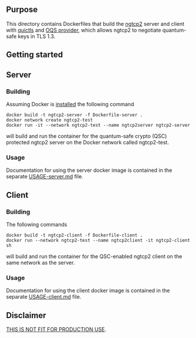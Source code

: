 ## Purpose 
This directory contains Dockerfiles that build the [ngtcp2](https://github.com/ngtcp2/ngtcp2) server and client with [quictls](https://github.com/quictls/openssl) and [OQS provider](https://github.com/open-quantum-safe/oqs-provider), which allows ngtcp2 to negotiate quantum-safe keys in TLS 1.3.



## Getting started

## Server
### Building
Assuming Docker is [installed](https://docs.docker.com/install) the following command

```
docker build -t ngtcp2-server -f Dockerfile-server .
docker network create ngtcp2-test
docker run -it --network ngtcp2-test --name ngtcp2server ngtcp2-server
```

will build and run the container for the quantum-safe crypto (QSC) protected ngtcp2 server on the Docker network called ngtcp2-test.

### Usage
Documentation for using the server docker image is contained in the separate [USAGE-server.md](./USAGE-server.md) file.

## Client
### Building
The following commands

```
docker build -t ngtcp2-client -f Dockerfile-client .
docker run --network ngtcp2-test --name ngtcp2client -it ngtcp2-client sh
```

will build and run the container for the QSC-enabled ngtcp2 client on the same network as the server.
### Usage
Documentation for using the client docker image is contained in the separate [USAGE-client.md](./USAGE-client.md) file.


## Disclaimer

[THIS IS NOT FIT FOR PRODUCTION USE](https://github.com/open-quantum-safe/openssl#limitations-and-security).

